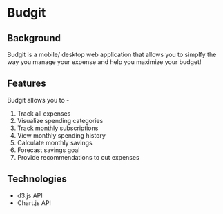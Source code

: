 # Budgit

## Background

Budgit is a mobile/ desktop web application that allows you to simplfy the way you manage your expense and help you maximize your budget! 

## Features

Budgit allows you to -
1. Track all expenses
2. Visualize spending categories
3. Track monthly subscriptions
4. View monthly spending history
5. Calculate monthly savings
6. Forecast savings goal
7. Provide recommendations to cut expenses

## Technologies

- d3.js API
- Chart.js API